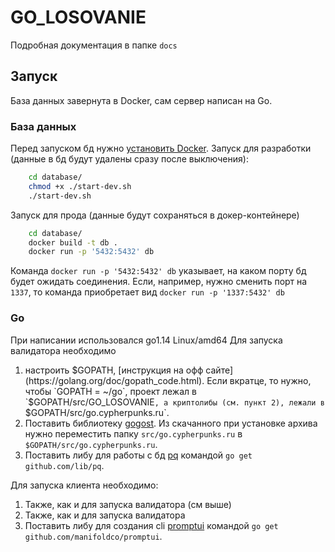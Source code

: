 # GO_LOSOVANIE

Подробная документация в папке `docs`

## Запуск
База данных завернута в Docker, сам сервер написан на Go.

### База данных
Перед запуском бд нужно [установить Docker](https://docs.docker.com/engine/install/ubuntu/).
Запуск для разработки (данные в бд будут удалены сразу после выключения):

```bash
    cd database/
    chmod +x ./start-dev.sh
    ./start-dev.sh
```

Запуск для прода (данные будут сохраняться в докер-контейнере)

```bash
    cd database/
    docker build -t db .
    docker run -p '5432:5432' db
```

Команда `docker run -p '5432:5432' db` указывает, на каком порту бд будет ожидать соединения.
Если, например, нужно сменить порт на `1337`, то команда приобретает
вид `docker run -p '1337:5432' db`

### Go
При написании использовался go1.14 Linux/amd64
Для запуска валидатора необходимо 
1. настроить $GOPATH, [инструкция на офф сайте](https://golang.org/doc/gopath_code.html). 
Если вкратце, то нужно, чтобы `GOPATH = ~/go`, проект лежал в `$GOPATH/src/GO_LOSOVANIE`,
а криптолибы (см. пункт 2), лежали в `$GOPATH/src/go.cypherpunks.ru`.
2. Поставить библиотеку [gogost](http://www.gogost.cypherpunks.ru/Download.html#Download).
Из скачанного при установке архива нужно переместить папку `src/go.cypherpunks.ru` в `$GOPATH/src/go.cypherpunks.ru`.
3. Поставить либу для работы с бд [pq](https://github.com/lib/pq) командой `go get github.com/lib/pq`.

Для запуска клиента необходимо:
1. Также, как и для запуска валидатора (см выше)
2. Также, как и для запуска валидатора
3. Поставить либу для создания cli [promptui](https://github.com/manifoldco/promptui) командой `go get github.com/manifoldco/promptui`.
